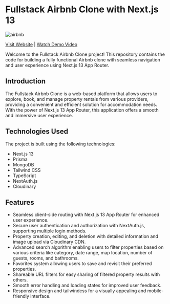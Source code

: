 # Fullstack Airbnb Clone with Next.js 13

![airbnb](./airbnb.png)

[Visit Website](https://airbnb-xuauul.vercel.app) | [Watch Demo Video]()

Welcome to the Fullstack Airbnb Clone project! This repository contains the code for building a fully functional Airbnb clone with seamless navigation and user experience using Next.js 13 App Router.

## Introduction

The Fullstack Airbnb Clone is a web-based platform that allows users to explore, book, and manage property rentals from various providers, providing a convenient and efficient solution for accommodation needs. With the power of Next.js 13 App Router, this application offers a smooth and immersive user experience.

## Technologies Used

The project is built using the following technologies:

- Next.js 13
- Prisma
- MongoDB
- Tailwind CSS
- TypeScript
- NextAuth.js
- Cloudinary

## Features

- Seamless client-side routing with Next.js 13 App Router for enhanced user experience.
- Secure user authentication and authorization with NextAuth.js, supporting multiple login methods.
- Property creation, editing, and deletion with detailed information and image upload via Cloudinary CDN.
- Advanced search algorithm enabling users to filter properties based on various criteria like category, date range, map location, number of guests, rooms, and bathrooms.
- Favorites system allowing users to save and revisit their preferred properties.
- Shareable URL filters for easy sharing of filtered property results with others.
- Smooth error handling and loading states for improved user feedback.
- Responsive design and tailwindcss for a visually appealing and mobile-friendly interface.
